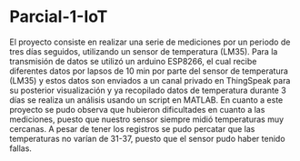 # Parcial-1-IoT

El proyecto consiste en realizar una serie de mediciones por un periodo de tres días seguidos, utilizando un sensor de temperatura (LM35). Para la transmisión de datos se utilizó un arduino ESP8266, el cual recibe diferentes datos por lapsos de 10 min por parte del sensor de temperatura (LM35) y estos datos son enviados a un canal privado en ThingSpeak para su posterior visualización y ya recopilado datos de temperatura durante 3 días se realiza un análisis usando un script en MATLAB.
En cuanto a este proyecto se pudo observa que hubieron dificultades en cuanto a las mediciones, puesto que nuestro sensor siempre midió temperaturas muy cercanas. A pesar de tener los registros se pudo percatar que las temperaturas no varían de 31-37, puesto que el sensor pudo haber tenido fallas.
